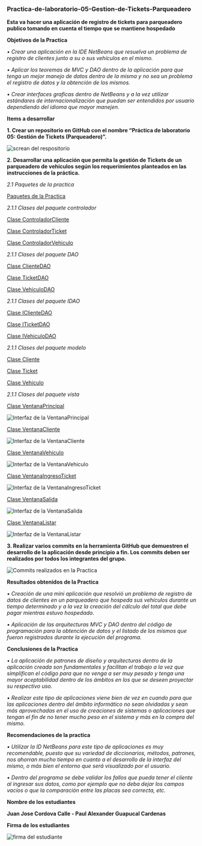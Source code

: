 ### Practica-de-laboratorio-05-Gestion-de-Tickets-Parqueadero
**Esta va hacer una aplicación de registro de tickets  para parqueadero publico tomando en cuenta el tiempo que se mantiene hospedado**

**Objetivos de la Practica**

*•	Crear una aplicación en la IDE NetBeans que resuelva un problema de registro de clientes junto a su o sus vehículos en el mismo.*

*•	Aplicar los teoremas de MVC y DAO dentro de la aplicación para que tenga un mejor manejo de datos dentro de la misma y no sea un problema el registro de datos y la obtención de los mismos.*

*•	Crear interfaces graficas dentro de NetBeans y a la vez utilizar estándares de internacionalización que puedan ser entendidos por usuario dependiendo del idioma que mayor manejen.*

**Items a desarrollar**

**1. Crear un repositorio en GitHub con el nombre “Práctica de laboratorio 05: Gestión de Tickets (Parqueadero)”.**

![screan del respositorio](https://github.com/Paul-Guapucal/Screens-Practica05/blob/master/ssRepositorio.jpg)

**2. Desarrollar una aplicación que permita la gestión de Tickets de un parqueadero de vehículos según los requerimientos planteados en las instrucciones de la práctica.**

*2.1 Paquetes de la practica*

[Paquetes de la Practica](https://github.com/juancvxpro/Pr-ctica-de-laboratorio-05-Gesti-n-de-Tickets-Parqueadero-/tree/master/src/ec/edu/ups)

*2.1.1 Clases del paquete controlador*

[Clase ControladorCliente](https://github.com/juancvxpro/Pr-ctica-de-laboratorio-05-Gesti-n-de-Tickets-Parqueadero-/blob/master/src/ec/edu/ups/controlador/ControladorCliente.java)

[Clase ControladorTicket](https://github.com/juancvxpro/Pr-ctica-de-laboratorio-05-Gesti-n-de-Tickets-Parqueadero-/blob/master/src/ec/edu/ups/controlador/ControladorTicket.java)

[Clase ControladorVehiculo](https://github.com/juancvxpro/Pr-ctica-de-laboratorio-05-Gesti-n-de-Tickets-Parqueadero-/blob/master/src/ec/edu/ups/controlador/ControladorVehiculo.java)

*2.1.1 Clases del paquete DAO*

[Clase ClienteDAO](https://github.com/juancvxpro/Pr-ctica-de-laboratorio-05-Gesti-n-de-Tickets-Parqueadero-/blob/master/src/ec/edu/ups/dao/ClienteDao.java)

[Clase TicketDAO](https://github.com/juancvxpro/Pr-ctica-de-laboratorio-05-Gesti-n-de-Tickets-Parqueadero-/blob/master/src/ec/edu/ups/dao/TicketDao.java)

[Clase VehiculoDAO](https://github.com/juancvxpro/Pr-ctica-de-laboratorio-05-Gesti-n-de-Tickets-Parqueadero-/blob/master/src/ec/edu/ups/dao/VehiculoDao.java)

*2.1.1 Clases del paquete IDAO*

[Clase IClienteDAO](https://github.com/juancvxpro/Pr-ctica-de-laboratorio-05-Gesti-n-de-Tickets-Parqueadero-/blob/master/src/ec/edu/ups/idao/IClienteDao.java)

[Clase ITicketDAO](https://github.com/juancvxpro/Pr-ctica-de-laboratorio-05-Gesti-n-de-Tickets-Parqueadero-/blob/master/src/ec/edu/ups/idao/ITicketDao.java)

[Clase IVehiculoDAO](https://github.com/juancvxpro/Pr-ctica-de-laboratorio-05-Gesti-n-de-Tickets-Parqueadero-/blob/master/src/ec/edu/ups/idao/IVehiculoDao.java)

*2.1.1 Clases del paquete modelo*

[Clase Cliente](https://github.com/juancvxpro/Pr-ctica-de-laboratorio-05-Gesti-n-de-Tickets-Parqueadero-/blob/master/src/ec/edu/ups/modelo/Cliente.java)

[Clase Ticket](https://github.com/juancvxpro/Pr-ctica-de-laboratorio-05-Gesti-n-de-Tickets-Parqueadero-/blob/master/src/ec/edu/ups/modelo/Ticket.java)

[Clase Vehiculo](https://github.com/juancvxpro/Pr-ctica-de-laboratorio-05-Gesti-n-de-Tickets-Parqueadero-/blob/master/src/ec/edu/ups/modelo/Vehiculo.java)

*2.1.1 Clases del paquete vista*

[Clase VentanaPrincipal](https://github.com/juancvxpro/Pr-ctica-de-laboratorio-05-Gesti-n-de-Tickets-Parqueadero-/blob/master/src/ec/edu/ups/vista/VentanaPrincipal.java)

![Interfaz de la VentanaPrincipal](https://github.com/Paul-Guapucal/Screens-Practica05/blob/master/ssVentanaPrincipal.jpg)

[Clase VentanaCliente](https://github.com/juancvxpro/Pr-ctica-de-laboratorio-05-Gesti-n-de-Tickets-Parqueadero-/blob/master/src/ec/edu/ups/vista/VentanaCliente.java)

![Interfaz de la VentanaCliente](https://github.com/Paul-Guapucal/Screens-Practica05/blob/master/ssVentanaCliente.jpg)

[Clase VentanaVehiculo](https://github.com/juancvxpro/Pr-ctica-de-laboratorio-05-Gesti-n-de-Tickets-Parqueadero-/blob/master/src/ec/edu/ups/vista/VentanaVehiculo.java)

![Interfaz de la VentanaVehiculo](https://github.com/Paul-Guapucal/Screens-Practica05/blob/master/ssVentanaVehiculo.jpg)

[Clase VentanaIngresoTicket](https://github.com/juancvxpro/Pr-ctica-de-laboratorio-05-Gesti-n-de-Tickets-Parqueadero-/blob/master/src/ec/edu/ups/vista/VentanaIngresoTicket.java)

![Interfaz de la VentanaIngresoTicket](https://github.com/Paul-Guapucal/Screens-Practica05/blob/master/ssVentanaIngresoTicket.jpg)

[Clase VentanaSalida](https://github.com/juancvxpro/Pr-ctica-de-laboratorio-05-Gesti-n-de-Tickets-Parqueadero-/blob/master/src/ec/edu/ups/vista/VentanaSalida.java)

![Interfaz de la VentanaSalida](https://github.com/Paul-Guapucal/Screens-Practica05/blob/master/ssVentanaSalir.jpg)

[Clase VentanaListar](https://github.com/juancvxpro/Pr-ctica-de-laboratorio-05-Gesti-n-de-Tickets-Parqueadero-/blob/master/src/ec/edu/ups/vista/VentanaListar.java)

![Interfaz de la VentanaListar](https://github.com/Paul-Guapucal/Screens-Practica05/blob/master/ssVentanaListar.jpg)

**3. Realizar varios commits en la herramienta GitHub que demuestren el desarrollo de la aplicación desde principio a fin. Los commits deben ser realizados por todos los integrantes del grupo.**

![Commits realizados en la Practica](https://github.com/Paul-Guapucal/Screens-Practica05/blob/master/ssComits.jpg)

**Resultados obtenidos de la Practica**

*•	Creación de una mini aplicación que resolvió un problema de registro de datos de clientes en un parqueadero que hospeda sus vehículos durante un tiempo determinado y a la vez la creación del cálculo del total que debe pagar mientras estuvo hospedado.*

*•	Aplicación de las arquitecturas MVC y DAO dentro del código de programación para la obtención de datos y el listado de los mismos que fueron registrados durante la ejecución del programa.*

**Conclusiones de la Practica**

*•	La aplicación de patrones de diseño y arquitecturas dentro de la aplicación creada son fundamentales y facilitan el trabajo a la vez que simplifican el código para que no venga a ser muy pesado y tenga una mayor aceptabilidad dentro de los ámbitos en los que se deseen proyectar su respectivo uso.*

*•	Realizar este tipo de aplicaciones viene bien de vez en cuando para que las aplicaciones dentro del ámbito informático no sean olvidadas y sean más aprovechadas en el uso de creaciones de sistemas o aplicaciones que tengan el fin de no tener mucho peso en el sistema y más en la compra del mismo.*

**Recomendaciones de la practica**

*•	Utilizar la ID NetBeans para este tipo de aplicaciones es muy recomendable, puesto que su variedad de diccionarios, métodos, patrones, nos ahorran mucho tiempo en cuanto a el desarrollo de la interfaz del mismo, o más bien el entorno que será visualizado por el usuario.*

*•	Dentro del programa se debe validar los fallos que pueda tener el cliente al ingresar sus datos, como por ejemplo que no deba dejar los campos vacíos o que la comparación entre las placas sea correcta, etc.*

**Nombre de los estudiantes**

**Juan Jose Cordova Calle - Paul Alexander Guapucal Cardenas**

**Firma de los estudiantes**

![firma del estudiante](https://github.com/Paul-Guapucal/Screens-Practica05/blob/master/ssFirmas.jpg)
